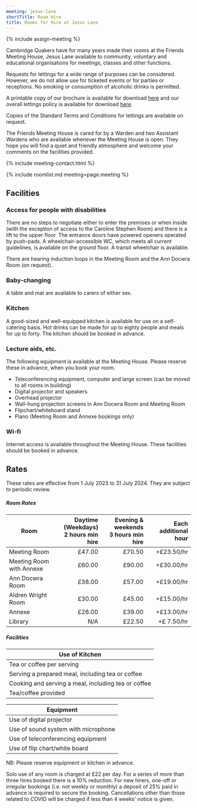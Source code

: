 ```yaml
---
meeting: jesus-lane
shortTitle: Room Hire
title: Rooms for Hire at Jesus Lane
---
```

{% include assign-meeting %}

<div class="row">

<div class="col-xs-12 col-sm-8" markdown="block">

Cambridge Quakers have for many years
made their rooms at the Friends Meeting
House, Jesus Lane available to community,
voluntary and educational organisations for
meetings, classes and other functions.

Requests for lettings for a wide range of
purposes can be considered. However,
we do not allow use for ticketed events
or for parties or receptions. No smoking
or consumption of alcoholic drinks is
permitted.

A printable copy of our brochure is available for download
<a target="_blank" href="/asset-site/jesus-lane/hirers.pdf">here</a>
and our overall lettings policy is available for download
<a target="_blank" href="/asset-site/jesus-lane/letting-policy.pdf">here</a>.

Copies of the Standard Terms
and Conditions for lettings are available on
request.

The Friends Meeting House is cared for by a Warden
and two Assistant Wardens who are available whenever
the Meeting House is open. They hope you will find a
quiet and friendly atmosphere and welcome your comments
on the facilities provided.

</div>

<div class="col-xs-12 col-sm-4">

{% include meeting-contact.html %}

</div>

</div>

{% include roomlist.md meeting=page.meeting %}

## Facilities

### Access for people with disabilities

There are no steps to negotiate either to enter the
premises or when inside (with the exception of
access to the Caroline Stephen Room) and there
is a lift to the upper floor. The entrance doors
have powered openers operated by push-pads. A
wheelchair-accessible WC, which meets all current
guidelines, is available on the ground floor. A
transit wheelchair is available.

There are hearing induction loops in the Meeting
Room and the Ann Docwra Room (on request).

### Baby-changing

A table and mat are available to carers of either
sex.

### Kitchen

A good-sized and well-equipped kitchen is available
for use on a self-catering basis. Hot drinks can be
made for up to eighty people and meals for up to
forty. The kitchen should be booked in advance.

### Lecture aids, etc.

The following equipment is available at the Meeting House. Please reserve these in advance, when you book your room.

- Teleconferencing equipment, computer and large screen (can be moved to all rooms in building)
- Digital projector and speakers
- Overhead projector
- Wall-hung projection screens in Ann Docwra Room and Meeting Room
- Flipchart/whiteboard stand
- Piano (Meeting Room and Annexe bookings only)

### Wi-fi

Internet access is available throughout the
Meeting House. These facilities should be booked
in advance.

## Rates

These rates are effective from 1 July 2023 to 31 July 2024. They are subject to periodic review.

##### Room Rates

<div data-apply-selector="&gt;table" data-apply-class="table table-striped" markdown="block">

| Room | Daytime (Weekdays)<br/> 2 hours min hire | Evening & weekends <br/> 3 hours min hire | Each additional hour |
|--------------------------|-------:|-------:|-----------:|
| Meeting Room             | £47.00 | £70.50 | +£23.50/hr |
| Meeting Room with Annexe | £60.00 | £90.00 | +£30.00/hr |
| Ann Docwra Room          | £38.00 | £57.00 | +£19.00/hr |
| Aldren Wright Room       | £30.00 | £45.00 | +£15.00/hr |
| Annexe                   | £26.00 | £39.00 | +£13.00/hr |
| Library                  |    N/A | £22.50 | +£ 7.50/hr |

</div>

##### Facilities

<div data-apply-selector="&gt;table" data-apply-class="table table-striped" markdown="block">

Use of Kitchen |
--|
Tea or coffee per serving                           | £6.50
Serving a prepared meal, including tea or coffee    | £14.00
Cooking and serving a meal, including tea or coffee | £23.00
Tea/coffee provided                                 | £1.00 per serving

Equipment |
--|
Use of digital projector            | £ 6.50
Use of sound system with microphone | £ 6.50
Use of teleconferencing equipment   | £11.00
Use of flip chart/white board       | no charge

NB: Please reserve equipment or kitchen in advance.

</div>

Solo use of any room is charged at £22 per day. For a
series of more than three hires booked there is a 10%
reduction. For new hirers, one-off or irregular bookings
(i.e. not weekly or monthly) a deposit of 25% paid in
advance is required to secure the booking. Cancellations
other than those related to COVID will be charged if less
than 4 weeks' notice is given.
